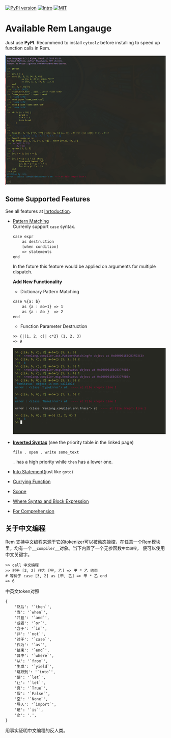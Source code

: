 [![PyPI version](https://img.shields.io/pypi/v/remlang.svg)](https://pypi.python.org/pypi/remlang)
[![Intro](https://img.shields.io/badge/intro-remlang-red.svg)](https://github.com/thautwarm/Rem/blob/ebnfparser2.0/intro.md)
[![MIT](https://img.shields.io/badge/license-MIT-blue.svg?style=flat)](https://github.com/thautwarm/Rem/blob/ebnfparser2.0/LICENSE)


# Available Rem Langauge

Just use **PyPI**. Recommend to install `cytoolz` before installing to speed up function calls in Rem.  

[![Overview](https://github.com/thautwarm/Rem/blob/ebnfparser2.0/overview++.png)](https://github.com/thautwarm/Rem/blob/ebnfparser2.0/overview++.png)


## Some Supported Features

See all features at [Inrtoduction](https://github.com/thautwarm/Rem/blob/ebnfparser2.0/intro.md).  


- [Pattern Matching](https://github.com/thautwarm/Rem/blob/ebnfparser2.0/intro.md#pattern-matching)  
    Currenly support `case` syntax.  
    ```
    case expr 
        as destruction 
        [when condition]
        => statements
    end
    ```

    In the future this feature would be applied on arguments for multiple dispatch.  

    **Add New Functionality**
    
    - Dictionary Pattern Matching
    
    ```
    case %{a: b}
        as {a : &b+1} => 1
        as {a : &b }  => 2
    end 
    ```

    - Function Parameter Destruction
    ```
    >> {|(1, 2, c)| c*2} (1, 2, 3)
    => 9
    ```
    [![Intro Picture](https://github.com/thautwarm/Rem/blob/ebnfparser2.0/intro_pic.png)](https://github.com/thautwarm/Rem/blob/ebnfparser2.0/intro_pic.png)


- [**Inverted Syntax**](https://github.com/thautwarm/Rem/blob/ebnfparser2.0/intro.md#inverted-syntax) (see the priority table in the linked page)  
    ```
    file . open . write some_text
    ```
    
    `.` has a high priority while `then` has a lower one.  


- [Into Statement](https://github.com/thautwarm/Rem/blob/ebnfparser2.0/intro.md#into-statement)(just like `goto`)  

- [Currying Function](https://github.com/thautwarm/Rem/blob/ebnfparser2.0/intro.md#functionlambda)  

- [Scope](https://github.com/thautwarm/Rem/blob/ebnfparser2.0/intro.md#scope)  

- [Where Syntax and Block Expression](https://github.com/thautwarm/Rem/blob/ebnfparser2.0/intro.md#where-syntax)  


- [For Comprehension](https://github.com/thautwarm/Rem/blob/ebnfparser2.0/intro.md#for-comprehension)  


## 关于中文编程

Rem 支持中文编程来源于它的tokenizer可以被动态操控，在任意一个Rem模块里，均有一个`__compiler__`对象。当下内置了一个无参函数`中文编程`， 便可以使用中文关键字。  

```
>> call 中文编程
>> 对于 [3, 2] 作为 [甲, 乙] => 甲 * 乙 结束
# 等价于 case [3, 2] as [甲, 乙] => 甲 * 乙 end
=> 6
```

中英文token对照  
```
{
    '然后': '`then`',
    '当': '`when`',
    '并且': '`and`',
    '或者': '`or`',
    '含于': '`in`',
    '非': '`not`',
    '对于': '`case`',
    '作为': '`as`',
    '结束': '`end`',
    '其中': '`where`',
    '从': '`from`',
    '生成': '`yield`',
    '跳跃到': '`into`',
    '使': '`let`',
    '让': '`let`',
    '真': '`True`',
    '假': '`False`',
    '空': '`None`',
    '导入': '`import`',
    '是': '`is`',
    '之': '.',
}
```  

用事实证明中文编程的反人类。  

    

